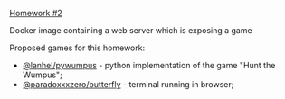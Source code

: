 [Homework #2](https://courses.tss-yonder.com/open-source/teme/tema-2/)

Docker image containing a web server which is exposing a game

Proposed games for this homework:
* [@lanhel/pywumpus](https://github.com/lanhel/pywumpus) - python implementation of the game "Hunt the Wumpus";
* [@paradoxxxzero/butterfly](https://github.com/paradoxxxzero/butterfly) - terminal running in browser;
